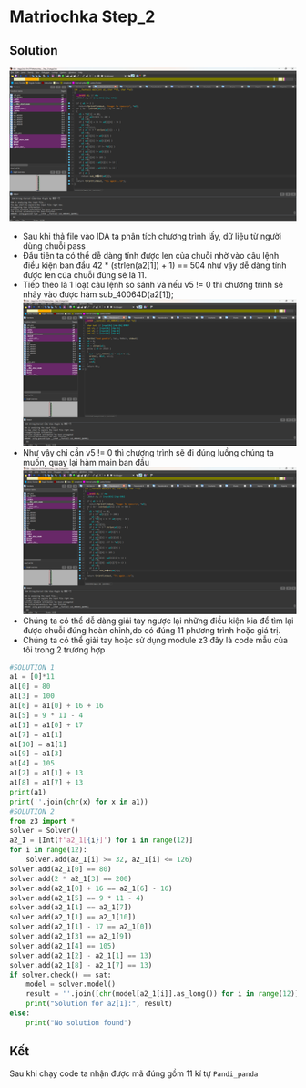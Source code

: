 # Matriochka Step_2
## Solution
![alt text](image-1.png)
- Sau khi thả file vào IDA ta phân tích chương trình lấy, dữ liệu từ người dùng chuỗi pass
- Đầu tiên ta có thể dễ dàng tính được len của chuỗi nhờ vào câu lệnh điều kiện ban đầu 42 * (strlen(a2[1]) + 1) == 504 như vậy dễ dàng tính được len của chuỗi đúng sẽ là 11.
- Tiếp theo là 1 loạt câu lệnh so sánh và nếu v5 != 0 thì chương trình sẽ nhảy vào được hàm sub_40064D(a2[1]);
![alt text](image-2.png)
- Như vậy chỉ cần v5 != 0 thì chương trình sẽ đi đúng luồng chúng ta muốn, quay lại hàm main ban đầu
![alt text](image-1.png)
- Chúng ta có thể dễ dàng giải tay ngược lại những điều kiện kia để tìm lại được chuỗi đúng hoàn chỉnh,do có đúng 11 phương trình hoặc giá trị.
- Chúng ta có thể giải tay hoặc sử dụng module z3 đây là code mẫu của tôi trong 2 trường hợp
```Python
#SOLUTION 1
a1 = [0]*11
a1[0] = 80
a1[3] = 100
a1[6] = a1[0] + 16 + 16
a1[5] = 9 * 11 - 4
a1[1] = a1[0] + 17
a1[7] = a1[1]
a1[10] = a1[1]
a1[9] = a1[3]
a1[4] = 105
a1[2] = a1[1] + 13
a1[8] = a1[7] + 13
print(a1)
print(''.join(chr(x) for x in a1))
#SOLUTION 2
from z3 import *
solver = Solver()
a2_1 = [Int(f'a2_1[{i}]') for i in range(12)]
for i in range(12):
    solver.add(a2_1[i] >= 32, a2_1[i] <= 126)
solver.add(a2_1[0] == 80)
solver.add(2 * a2_1[3] == 200)
solver.add(a2_1[0] + 16 == a2_1[6] - 16)
solver.add(a2_1[5] == 9 * 11 - 4)
solver.add(a2_1[1] == a2_1[7])
solver.add(a2_1[1] == a2_1[10])
solver.add(a2_1[1] - 17 == a2_1[0])
solver.add(a2_1[3] == a2_1[9])
solver.add(a2_1[4] == 105)
solver.add(a2_1[2] - a2_1[1] == 13)
solver.add(a2_1[8] - a2_1[7] == 13)
if solver.check() == sat:
    model = solver.model()
    result = ''.join([chr(model[a2_1[i]].as_long()) for i in range(12)])
    print("Solution for a2[1]:", result)
else:
    print("No solution found")
```
## Kết
Sau khi chạy code ta nhận được mã đúng gồm 11 kí tự ```Pandi_panda```